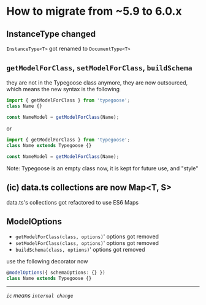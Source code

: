 # How to migrate from ~5.9 to 6.0.x

## InstanceType changed

`InstanceType<T>` got renamed to `DocumentType<T>`

## `getModelForClass`, `setModelForClass`, `buildSchema`

they are not in the Typegoose class anymore, they are now outsourced, which means the new syntax is the following

```ts
import { getModelForClass } from 'typegoose';
class Name {}

const NameModel = getModelForClass(Name);
```

or

```ts
import { getModelForClass } from 'typegoose';
class Name extends Typegoose {}

const NameModel = getModelForClass(Name);
```

Note: Typegoose is an empty class now, it is kept for future use, and "style"

## (ic) data.ts collections are now Map<T, S>

data.ts's collections got refactored to use ES6 Maps

## ModelOptions

- `getModelForClass(class, options)`' options got removed
- `setModelForClass(class, options)`' options got removed
- `buildSchema(class, options)`' options got removed

use the following decorator now

```ts
@modelOptions({ schemaOptions: {} })
class Name extends Typegoose {}
```

---

*`ic` means `internal change`*
